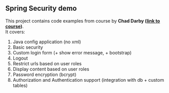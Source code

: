 ## Spring Security demo ##

This project contains code examples from course by **Chad Darby ([link to course](https://www.udemy.com/spring-hibernate-tutorial))**.   
It covers:
1. Java config application (no xml)
2. Basic security
3. Custom login form (+ show error message, + bootstrap)
4. Logout
5. Restrict urls based on user roles
6. Display content based on user roles
7. Password encryption (bcrypt)
8. Authorization and Authentication support (integration with db + custom tables)
